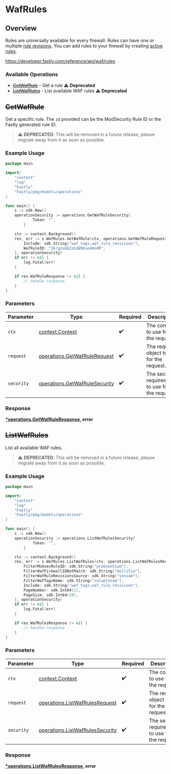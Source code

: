 # WafRules

## Overview

Rules are universally available for every firewall. Rules can have one or multiple [rule revisions](/reference/api/waf/rules/revisions/). You can add rules to your firewall by creating [active rules](/reference/api/waf/rules/active/).

<https://developer.fastly.com/reference/api/waf/rules>
### Available Operations

* [~~GetWafRule~~](#getwafrule) - Get a rule :warning: **Deprecated**
* [~~ListWafRules~~](#listwafrules) - List available WAF rules :warning: **Deprecated**

## ~~GetWafRule~~

Get a specific rule. The `id` provided can be the ModSecurity Rule ID or the Fastly generated rule ID.

> :warning: **DEPRECATED**: This will be removed in a future release, please migrate away from it as soon as possible.

### Example Usage

```go
package main

import(
	"context"
	"log"
	"Fastly"
	"Fastly/pkg/models/operations"
)

func main() {
    s := sdk.New()
    operationSecurity := operations.GetWafRuleSecurity{
            Token: "",
        }

    ctx := context.Background()
    res, err := s.WafRules.GetWafRule(ctx, operations.GetWafRuleRequest{
        Include: sdk.String("waf_tags,waf_rule_revisions"),
        WafRuleID: "3krg2uUGZzb2W9Euo4moOR",
    }, operationSecurity)
    if err != nil {
        log.Fatal(err)
    }

    if res.WafRuleResponse != nil {
        // handle response
    }
}
```

### Parameters

| Parameter                                                                      | Type                                                                           | Required                                                                       | Description                                                                    |
| ------------------------------------------------------------------------------ | ------------------------------------------------------------------------------ | ------------------------------------------------------------------------------ | ------------------------------------------------------------------------------ |
| `ctx`                                                                          | [context.Context](https://pkg.go.dev/context#Context)                          | :heavy_check_mark:                                                             | The context to use for the request.                                            |
| `request`                                                                      | [operations.GetWafRuleRequest](../../models/operations/getwafrulerequest.md)   | :heavy_check_mark:                                                             | The request object to use for the request.                                     |
| `security`                                                                     | [operations.GetWafRuleSecurity](../../models/operations/getwafrulesecurity.md) | :heavy_check_mark:                                                             | The security requirements to use for the request.                              |


### Response

**[*operations.GetWafRuleResponse](../../models/operations/getwafruleresponse.md), error**


## ~~ListWafRules~~

List all available WAF rules.

> :warning: **DEPRECATED**: This will be removed in a future release, please migrate away from it as soon as possible.

### Example Usage

```go
package main

import(
	"context"
	"log"
	"Fastly"
	"Fastly/pkg/models/operations"
)

func main() {
    s := sdk.New()
    operationSecurity := operations.ListWafRulesSecurity{
            Token: "",
        }

    ctx := context.Background()
    res, err := s.WafRules.ListWafRules(ctx, operations.ListWafRulesRequest{
        FilterModsecRuleID: sdk.String("praesentium"),
        FilterWafFirewallIDNotMatch: sdk.String("mollitia"),
        FilterWafRuleRevisionsSource: sdk.String("veniam"),
        FilterWafTagsName: sdk.String("voluptatem"),
        Include: sdk.String("waf_tags,waf_rule_revisions"),
        PageNumber: sdk.Int64(1),
        PageSize: sdk.Int64(20),
    }, operationSecurity)
    if err != nil {
        log.Fatal(err)
    }

    if res.WafRulesResponse != nil {
        // handle response
    }
}
```

### Parameters

| Parameter                                                                          | Type                                                                               | Required                                                                           | Description                                                                        |
| ---------------------------------------------------------------------------------- | ---------------------------------------------------------------------------------- | ---------------------------------------------------------------------------------- | ---------------------------------------------------------------------------------- |
| `ctx`                                                                              | [context.Context](https://pkg.go.dev/context#Context)                              | :heavy_check_mark:                                                                 | The context to use for the request.                                                |
| `request`                                                                          | [operations.ListWafRulesRequest](../../models/operations/listwafrulesrequest.md)   | :heavy_check_mark:                                                                 | The request object to use for the request.                                         |
| `security`                                                                         | [operations.ListWafRulesSecurity](../../models/operations/listwafrulessecurity.md) | :heavy_check_mark:                                                                 | The security requirements to use for the request.                                  |


### Response

**[*operations.ListWafRulesResponse](../../models/operations/listwafrulesresponse.md), error**

